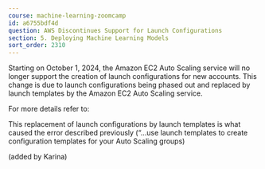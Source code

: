 ```yaml
---
course: machine-learning-zoomcamp
id: a6755bdf4d
question: AWS Discontinues Support for Launch Configurations
section: 5. Deploying Machine Learning Models
sort_order: 2310
---
```


Starting on October 1, 2024, the Amazon EC2 Auto Scaling service will no longer support the creation of launch configurations for new accounts. This change is due to launch configurations being phased out and replaced by launch templates by the Amazon EC2 Auto Scaling service.

For more details refer to:

This replacement of launch configurations by launch templates is what caused the error described previously (“...use launch templates to create configuration templates for your Auto Scaling groups)

(added by Karina)

